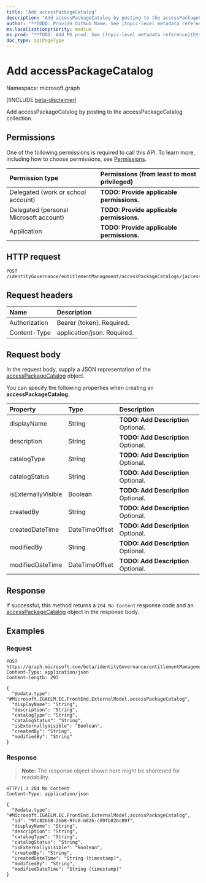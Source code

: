 ```yaml
---
title: "Add accessPackageCatalog"
description: "Add accessPackageCatalog by posting to the accessPackageCatalog collection."
author: "**TODO: Provide Github Name. See [topic-level metadata reference](https://msgo.azurewebsites.net/add/document/guidelines/metadata.html#topic-level-metadata)**"
ms.localizationpriority: medium
ms.prod: "**TODO: Add MS prod. See [topic-level metadata reference](https://msgo.azurewebsites.net/add/document/guidelines/metadata.html#topic-level-metadata)**"
doc_type: apiPageType
---
```


# Add accessPackageCatalog
Namespace: microsoft.graph

[!INCLUDE [beta-disclaimer](../../includes/beta-disclaimer.md)]

Add accessPackageCatalog by posting to the accessPackageCatalog collection.

## Permissions
One of the following permissions is required to call this API. To learn more, including how to choose permissions, see [Permissions](/graph/permissions-reference).

|Permission type|Permissions (from least to most privileged)|
|:---|:---|
|Delegated (work or school account)|**TODO: Provide applicable permissions.**|
|Delegated (personal Microsoft account)|**TODO: Provide applicable permissions.**|
|Application|**TODO: Provide applicable permissions.**|

## HTTP request

<!-- {
  "blockType": "ignored"
}
-->
``` http
POST /identityGovernance/entitlementManagement/accessPackageCatalogs/{accessPackageCatalogId}/accessPackages/{accessPackageId}/accessPackageCatalog/$ref
```

## Request headers
|Name|Description|
|:---|:---|
|Authorization|Bearer {token}. Required.|
|Content-Type|application/json. Required.|

## Request body
In the request body, supply a JSON representation of the [accessPackageCatalog](../resources/accesspackagecatalog.md) object.

You can specify the following properties when creating an **accessPackageCatalog**.

|Property|Type|Description|
|:---|:---|:---|
|displayName|String|**TODO: Add Description** Optional.|
|description|String|**TODO: Add Description** Optional.|
|catalogType|String|**TODO: Add Description** Optional.|
|catalogStatus|String|**TODO: Add Description** Optional.|
|isExternallyVisible|Boolean|**TODO: Add Description** Optional.|
|createdBy|String|**TODO: Add Description** Optional.|
|createdDateTime|DateTimeOffset|**TODO: Add Description** Optional.|
|modifiedBy|String|**TODO: Add Description** Optional.|
|modifiedDateTime|DateTimeOffset|**TODO: Add Description** Optional.|



## Response

If successful, this method returns a `204 No Content` response code and an [accessPackageCatalog](../resources/accesspackagecatalog.md) object in the response body.

## Examples

### Request
<!-- {
  "blockType": "request",
  "name": "create_accesspackagecatalog_from_"
}
-->
``` http
POST https://graph.microsoft.com/beta/identityGovernance/entitlementManagement/accessPackageCatalogs/{accessPackageCatalogId}/accessPackages/{accessPackageId}/accessPackageCatalog/$ref
Content-Type: application/json
Content-length: 293

{
  "@odata.type": "#Microsoft.IGAELM.EC.FrontEnd.ExternalModel.accessPackageCatalog",
  "displayName": "String",
  "description": "String",
  "catalogType": "String",
  "catalogStatus": "String",
  "isExternallyVisible": "Boolean",
  "createdBy": "String",
  "modifiedBy": "String"
}
```


### Response
>**Note:** The response object shown here might be shortened for readability.
<!-- {
  "blockType": "response",
  "truncated": true,
  "@odata.type": "Microsoft.IGAELM.EC.FrontEnd.ExternalModel.accessPackageCatalog"
}
-->
``` http
HTTP/1.1 204 No Content
Content-Type: application/json

{
  "@odata.type": "#Microsoft.IGAELM.EC.FrontEnd.ExternalModel.accessPackageCatalog",
  "id": "9fc82bb8-2bb8-9fc8-b82b-c89fb82bc89f",
  "displayName": "String",
  "description": "String",
  "catalogType": "String",
  "catalogStatus": "String",
  "isExternallyVisible": "Boolean",
  "createdBy": "String",
  "createdDateTime": "String (timestamp)",
  "modifiedBy": "String",
  "modifiedDateTime": "String (timestamp)"
}
```


